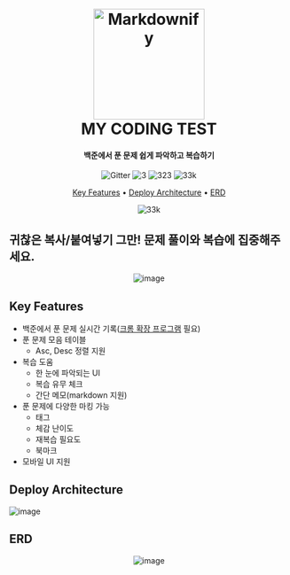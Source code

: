 
<h1 align="center">
  <br>
  <a href="http://www.amitmerchant.com/electron-markdownify"><img src="https://github.com/user-attachments/assets/2cfa5d66-5018-49d2-bcc5-6c7ae81a0a6f" alt="Markdownify" width="200"></a>
  <br>
  MY CODING TEST
  <br>
</h1>

<h4 align="center">백준에서 푼 문제 쉽게 파악하고 복습하기</h4>

<p align="center">
     <img src="https://img.shields.io/badge/java-%23ED8B00.svg?style=for-the-badge&logo=openjdk&logoColor=white"
         alt="Gitter">
     <img src="https://img.shields.io/badge/spring-%236DB33F.svg?style=for-the-badge&logo=spring&logoColor=white"
         alt="3">
     <img src="https://img.shields.io/badge/mysql-4479A1.svg?style=for-the-badge&logo=mysql&logoColor=white"
         alt="323">
     <img src="https://img.shields.io/badge/AWS-%23FF9900.svg?style=for-the-badge&logo=amazon-aws&logoColor=white"
         alt="33k">
</p>

<p align="center">
  <a href="#key-features">Key Features</a> •
  <a href="#deploy-architecture">Deploy Architecture</a> •
  <a href="#ERD">ERD</a>
</p>
<p align="center">
  <img src="https://github.com/user-attachments/assets/8b1b513b-3bfa-4f61-82d1-36c298ae60a5"
         alt="33k">
</p>

## 귀찮은 복사/붙여넣기 그만! 문제 풀이와 복습에 집중해주세요.
<p align="center">
  <img src="https://github.com/user-attachments/assets/988566c4-cd75-41c8-bbe6-096cea20fb8b" alt="image">
</p>


## Key Features
- 백준에서 푼 문제 실시간 기록([크롬 확장 프로그램](https://chromewebstore.google.com/detail/my-coding-test-connector/ekmnmpgdcpflanopjcopleffealdeifj) 필요)
- 푼 문제 모음 테이블
  - Asc, Desc 정렬 지원
- 복습 도움  
  - 한 눈에 파악되는 UI
  - 복습 유무 체크
  - 간단 메모(markdown 지원)
- 푼 문제에 다양한 마킹 가능
  - 태그
  - 체감 난이도
  - 재복습 필요도
  - 북마크
- 모바일 UI 지원
    
## Deploy Architecture
![image](https://github.com/user-attachments/assets/49960a4f-a6f9-42a3-8bba-41fb015b90cb)

## ERD
<p align="center">
  <img src="https://github.com/user-attachments/assets/1890c58b-fbc7-4cd3-921f-fddd8ee6a380" alt="image">
</p>

```



